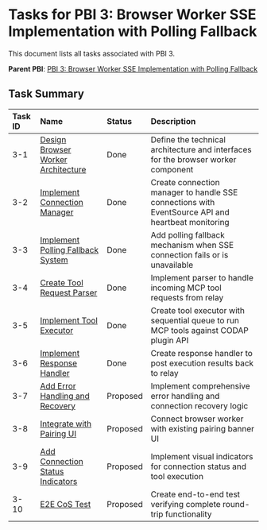 # Tasks for PBI 3: Browser Worker SSE Implementation with Polling Fallback

This document lists all tasks associated with PBI 3.

**Parent PBI**: [PBI 3: Browser Worker SSE Implementation with Polling Fallback](./prd.md)

## Task Summary

| Task ID | Name | Status | Description |
| :------ | :--- | :----- | :---------- |
| 3-1 | [Design Browser Worker Architecture](./3-1.md) | Done | Define the technical architecture and interfaces for the browser worker component |
| 3-2 | [Implement Connection Manager](./3-2.md) | Done | Create connection manager to handle SSE connections with EventSource API and heartbeat monitoring |
| 3-3 | [Implement Polling Fallback System](./3-3.md) | Done | Add polling fallback mechanism when SSE connection fails or is unavailable |
| 3-4 | [Create Tool Request Parser](./3-4.md) | Done | Implement parser to handle incoming MCP tool requests from relay |
| 3-5 | [Implement Tool Executor](./3-5.md) | Done | Create tool executor with sequential queue to run MCP tools against CODAP plugin API |
| 3-6 | [Implement Response Handler](./3-6.md) | Done | Create response handler to post execution results back to relay |
| 3-7 | [Add Error Handling and Recovery](./3-7.md) | Proposed | Implement comprehensive error handling and connection recovery logic |
| 3-8 | [Integrate with Pairing UI](./3-8.md) | Proposed | Connect browser worker with existing pairing banner UI |
| 3-9 | [Add Connection Status Indicators](./3-9.md) | Proposed | Implement visual indicators for connection status and tool execution |
| 3-10 | [E2E CoS Test](./3-10.md) | Proposed | Create end-to-end test verifying complete round-trip functionality | 